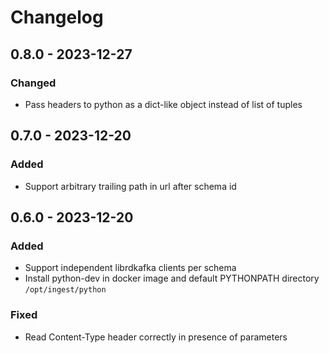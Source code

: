 # Changelog

## 0.8.0 - 2023-12-27

### Changed

* Pass headers to python as a dict-like object instead of list of tuples

## 0.7.0 - 2023-12-20

### Added

* Support arbitrary trailing path in url after schema id

## 0.6.0 - 2023-12-20

### Added

* Support independent librdkafka clients per schema
* Install python-dev in docker image and default PYTHONPATH directory `/opt/ingest/python`

### Fixed

* Read Content-Type header correctly in presence of parameters
